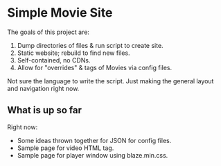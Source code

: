 Simple Movie Site
=====================

The goals of this project are:
1. Dump directories of files & run script to create site.
2. Static website; rebuild to find new files.
3. Self-contained, no CDNs.
4. Allow for "overrides" & tags of Movies via config files.

Not sure the language to write the script.  Just making the general layout and navigation right now.

What is up so far
------------------
Right now:
* Some ideas thrown together for JSON for config files.
* Sample page for video HTML tag.
* Sample page for player window using blaze.min.css.
